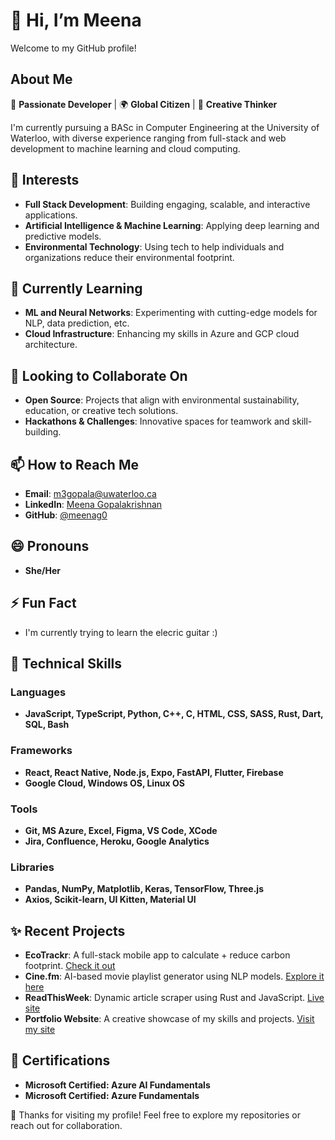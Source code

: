 # 👋 Hi, I’m Meena
Welcome to my GitHub profile!

## About Me
🌟 **Passionate Developer** | 🌍 **Global Citizen** | 🎨 **Creative Thinker**

I'm currently pursuing a BASc in Computer Engineering at the University of Waterloo, with diverse experience ranging from full-stack and web development to machine learning and cloud computing.

## 👀 Interests
- **Full Stack Development**: Building engaging, scalable, and interactive applications.
- **Artificial Intelligence & Machine Learning**: Applying deep learning and predictive models.
- **Environmental Technology**: Using tech to help individuals and organizations reduce their environmental footprint.

## 🌱 Currently Learning
- **ML and Neural Networks**: Experimenting with cutting-edge models for NLP, data prediction, etc.
- **Cloud Infrastructure**: Enhancing my skills in Azure and GCP cloud architecture.

## 💞️ Looking to Collaborate On
- **Open Source**: Projects that align with environmental sustainability, education, or creative tech solutions.
- **Hackathons & Challenges**: Innovative spaces for teamwork and skill-building.

## 📫 How to Reach Me
- **Email**: m3gopala@uwaterloo.ca
- **LinkedIn**: [Meena Gopalakrishnan](https://linkedin.com/in/meenagopalakrishnan)
- **GitHub**: [@meenag0](https://github.com/meenag0)

## 😄 Pronouns
- **She/Her**

## ⚡ Fun Fact
- I'm currently trying to learn the elecric guitar :)

## 🔧 Technical Skills
### **Languages**
- **JavaScript, TypeScript, Python, C++, C, HTML, CSS, SASS, Rust, Dart, SQL, Bash**

### **Frameworks**
- **React, React Native, Node.js, Expo, FastAPI, Flutter, Firebase**
- **Google Cloud, Windows OS, Linux OS**

### **Tools**
- **Git, MS Azure, Excel, Figma, VS Code, XCode**
- **Jira, Confluence, Heroku, Google Analytics**

### **Libraries**
- **Pandas, NumPy, Matplotlib, Keras, TensorFlow, Three.js**
- **Axios, Scikit-learn, UI Kitten, Material UI**

## ✨ Recent Projects
- **EcoTrackr**: A full-stack mobile app to calculate + reduce carbon footprint. [Check it out](https://github.com/meenag0/Ecotrackr)
- **Cine.fm**: AI-based movie playlist generator using NLP models. [Explore it here](https://cinefm.streamlit.app/)
- **ReadThisWeek**: Dynamic article scraper using Rust and JavaScript. [Live site](https://www.readthisweek.live/)
- **Portfolio Website**: A creative showcase of my skills and projects. [Visit my site](https://meenagopalakrishnan.com/)

## 🏅 Certifications
- **Microsoft Certified: Azure AI Fundamentals**
- **Microsoft Certified: Azure Fundamentals**

🚀 Thanks for visiting my profile! Feel free to explore my repositories or reach out for collaboration.
